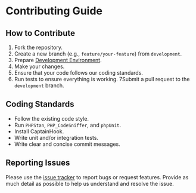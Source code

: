 Contributing Guide
==================

How to Contribute
-----------------

1. Fork the repository.
2. Create a new branch (e.g., `feature/your-feature`) from `development`.
3. Prepare [Development Environment](https://github.com/picamator/transfer-object/wiki/Development-Environment).
4. Make your changes.
5. Ensure that your code follows our coding standards.
6. Run tests to ensure everything is working.
7Submit a pull request to the `development` branch.

Coding Standards
-----------------

- Follow the existing code style.
- Run `PHPStan`, `PHP_CodeSniffer`, and `phpUnit`.
- Install CaptainHook.
- Write unit and/or integration tests.
- Write clear and concise commit messages.

Reporting Issues
----------------

Please use the [issue tracker](https://github.com/picamator/transfer-object/issues) to report bugs or request features.
Provide as much detail as possible to help us understand and resolve the issue.
